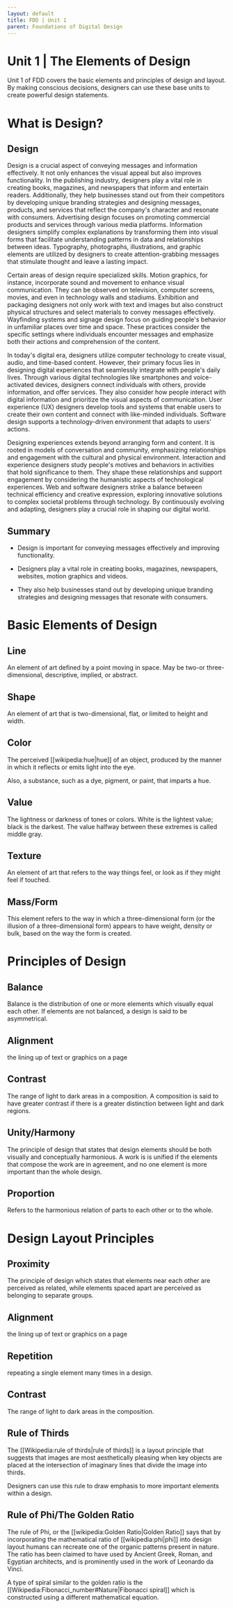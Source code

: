 ```yaml
---
layout: default
title: FDD | Unit 1
parent: Foundations of Digital Design
---
```

# Unit 1 | The Elements of Design
Unit 1 of FDD covers the basic elements and principles of design and layout. By making conscious decisions, designers can use these base units to create powerful design statements.

# What is Design?
## Design
Design is a crucial aspect of conveying messages and information effectively. It not only enhances the visual appeal but also improves functionality. In the publishing industry, designers play a vital role in creating books, magazines, and newspapers that inform and entertain readers. Additionally, they help businesses stand out from their competitors by developing unique branding strategies and designing messages, products, and services that reflect the company's character and resonate with consumers. Advertising design focuses on promoting commercial products and services through various media platforms. Information designers simplify complex explanations by transforming them into visual forms that facilitate understanding patterns in data and relationships between ideas. Typography, photographs, illustrations, and graphic elements are utilized by designers to create attention-grabbing messages that stimulate thought and leave a lasting impact.

Certain areas of design require specialized skills. Motion graphics, for instance, incorporate sound and movement to enhance visual communication. They can be observed on television, computer screens, movies, and even in technology walls and stadiums. Exhibition and packaging designers not only work with text and images but also construct physical structures and select materials to convey messages effectively. Wayfinding systems and signage design focus on guiding people's behavior in unfamiliar places over time and space. These practices consider the specific settings where individuals encounter messages and emphasize both their actions and comprehension of the content.

In today's digital era, designers utilize computer technology to create visual, audio, and time-based content. However, their primary focus lies in designing digital experiences that seamlessly integrate with people's daily lives. Through various digital technologies like smartphones and voice-activated devices, designers connect individuals with others, provide information, and offer services. They also consider how people interact with digital information and prioritize the visual aspects of communication. User experience (UX) designers develop tools and systems that enable users to create their own content and connect with like-minded individuals. Software design supports a technology-driven environment that adapts to users' actions.

Designing experiences extends beyond arranging form and content. It is rooted in models of conversation and community, emphasizing relationships and engagement with the cultural and physical environment. Interaction and experience designers study people's motives and behaviors in activities that hold significance to them. They shape these relationships and support engagement by considering the humanistic aspects of technological experiences. Web and software designers strike a balance between technical efficiency and creative expression, exploring innovative solutions to complex societal problems through technology. By continuously evolving and adapting, designers play a crucial role in shaping our digital world.

## Summary
- Design is important for conveying messages effectively and improving functionality.

- Designers play a vital role in creating books, magazines, newspapers, websites, motion graphics and videos.

- They also help businesses stand out by developing unique branding strategies and designing messages that resonate with consumers.

# Basic Elements of Design
## Line
An element of art defined by a point moving in space. May be two-or three-dimensional, descriptive, implied, or abstract.

## Shape
An element of art that is two-dimensional, flat, or limited to height and width.

## Color
The perceived [[wikipedia:hue|hue]] of an object, produced by the manner in which it reflects or emits light into the eye. 

Also, a substance, such as a dye, pigment, or paint, that imparts a hue.

## Value
The lightness or darkness of tones or colors. White is the lightest value; black is the darkest. The value halfway between these extremes is called middle gray.

## Texture
An element of art that refers to the way things feel, or look as if they might feel if touched.

## Mass/Form
This element refers to the way in which a three-dimensional form (or the illusion of a three-dimensional form) appears to have weight, density or bulk, based on the way the form is created.

# Principles of Design

## Balance
Balance is the distribution of one or more elements which visually equal each other. If elements are not balanced, a design is said to be asymmetrical. 

## Alignment
the lining up of text or graphics on a page

## Contrast
The range of light to dark areas in a composition. A composition is said to have greater contrast if there is a greater distinction between light and dark regions.
<br clear=all>

## Unity/Harmony
The principle of design that states that design elements should be both visually and conceptually harmonious. A work is is unified if the elements that compose the work are in agreement, and no one element is more important than the whole design.

## Proportion
Refers to the harmonious relation of parts to each other or to the whole.

# Design Layout Principles
## Proximity
The principle of design which states that elements near each other are perceived as related, while elements spaced apart are perceived as belonging to separate groups.

## Alignment
the lining up of text or graphics on a page

## Repetition
repeating a single element many times in a design.

## Contrast
The range of light to dark areas in the composition.

## Rule of Thirds
The [[Wikipedia:rule of thirds|rule of thirds]] is a layout principle that suggests that images are most aesthetically pleasing when key objects are placed at the intersection of imaginary lines that divide the image into thirds.

Designers can use this rule to draw emphasis to more important elements within a design.

## Rule of Phi/The Golden Ratio

The rule of Phi, or the [[wikipedia:Golden Ratio|Golden Ratio]] says that by incorporating the mathematical ratio of [[wikipedia:phi|phi]] into design layout humans can recreate one of the organic patterns present in nature. The ratio has been claimed to have used by Ancient Greek, Roman, and Egyptian architects, and is prominently used in the work of Leonardo da Vinci.

A type of spiral similar to the golden ratio is the [[Wikipedia:Fibonacci_number#Nature|Fibonacci spiral]] which is constructed using a different mathematical equation.
